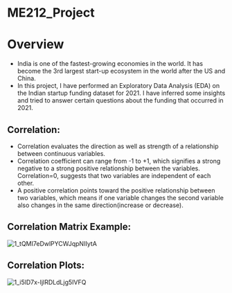  # ME212_Project
 
 # Overview

- India is one of the fastest-growing economies in the world. It has become the 3rd largest start-up ecosystem in the world after the US and China.
- In this project, I have performed an Exploratory Data Analysis (EDA) on the Indian startup funding dataset for 2021. I have inferred some insights and tried to answer certain questions about the funding that occurred in 2021.

## Correlation: 
- Correlation evaluates the direction as well as strength of a relationship between continuous variables. 
- Correlation coefficient can range from -1 to +1, which signifies a strong negative to a strong positive relationship between the variables. Correlation=0, suggests that two variables are independent of each other. 
- A positive correlation points toward the positive relationship between two variables, which means if one variable changes the second variable also changes in the same direction(increase or decrease).

## Correlation Matrix Example:
![1_tQMI7eDwlPYCWJqpNIIytA](https://user-images.githubusercontent.com/84660318/178160272-aa46f6f7-2bbe-41cc-b649-60545f7f8108.png)

## Correlation Plots:
![1_i5lD7x-IjlRDLdLjg5IVFQ](https://user-images.githubusercontent.com/84660318/178160286-91a4dabf-cd84-4432-abcf-4b037426e431.png)


